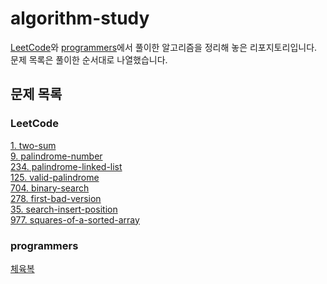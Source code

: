 # algorithm-study
[LeetCode](https://leetcode.com/problemset/algorithms/ )와 [programmers](https://programmers.co.kr/learn/challenges?tab=all_challenges )에서 풀이한 알고리즘을 정리해 놓은 리포지토리입니다.  
문제 목록은 풀이한 순서대로 나열했습니다.  

## 문제 목록
### LeetCode
[1. two-sum](leetcode/two-sum.md )  
[9. palindrome-number](leetcode/palindrome-number.md )  
[234. palindrome-linked-list](leetcode/palindrome-linked-list.md )  
[125. valid-palindrome](leetcode/valid-palindrome.md )  
[704. binary-search](leetcode/binary-search.md )  
[278. first-bad-version](leetcode/first-bad-version.md )  
[35. search-insert-position](leetcode/search-insert-position.md )  
[977. squares-of-a-sorted-array](leetcode/squares-of-a-sorted-array.md )  

### programmers
[체육복](programmers/training-uniform.md )  
